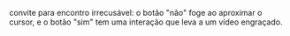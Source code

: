 convite para encontro irrecusável: o botão "não" foge ao aproximar o cursor, e o botão "sim" tem uma interação que leva a um vídeo engraçado.
